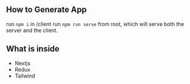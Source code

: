 ## How to Generate App
run `npm i` in /client
run `npm run serve` from root, which will serve both the server and the client.

## What is inside
- Nextjs
- Redux
- Tailwind

